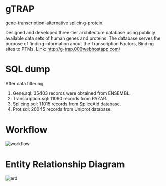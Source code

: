 # gTRAP
gene-transcription-alternative splicing-protein.

Designed and developed three-tier architecture database using publicly available data sets of human genes and proteins. The database serves the purpose of finding information about the Transcription Factors, Binding sites to PTMs.
Link: http://g-trap.000webhostapp.com/

# SQL dump
After data filtering
1. Gene.sql: 35403 records were obtained from ENSEMBL.
2. Transcription.sql: 11090 records from PAZAR.
3. Splicing.sql: 11015 records from SpliceAid database.
4. Prot.sql: 20045 records from Uniprot database.

# Workflow
![workflow](https://user-images.githubusercontent.com/25389556/36010213-4d6b1022-0d1e-11e8-8d8a-491a9e36e019.PNG)

# Entity Relationship Diagram
![erd](https://user-images.githubusercontent.com/25389556/36010123-c47bebd8-0d1d-11e8-8e57-33460945a086.PNG)
